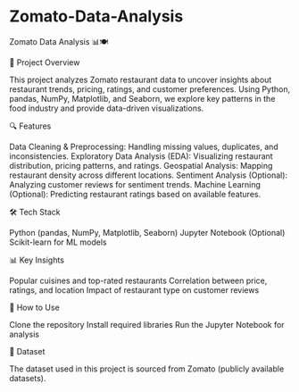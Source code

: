 # Zomato-Data-Analysis

Zomato Data Analysis 📊🍽️

📌 Project Overview

This project analyzes Zomato restaurant data to uncover insights about restaurant trends, pricing, ratings, and customer preferences. Using Python, pandas, NumPy, Matplotlib, and Seaborn, we explore key patterns in the food industry and provide data-driven visualizations.

🔍 Features

Data Cleaning & Preprocessing: Handling missing values, duplicates, and inconsistencies.
Exploratory Data Analysis (EDA): Visualizing restaurant distribution, pricing patterns, and ratings.
Geospatial Analysis: Mapping restaurant density across different locations.
Sentiment Analysis (Optional): Analyzing customer reviews for sentiment trends.
Machine Learning (Optional): Predicting restaurant ratings based on available features.

🛠️ Tech Stack

Python (pandas, NumPy, Matplotlib, Seaborn)
Jupyter Notebook
(Optional) Scikit-learn for ML models

📊 Key Insights

Popular cuisines and top-rated restaurants
Correlation between price, ratings, and location
Impact of restaurant type on customer reviews

🚀 How to Use

Clone the repository
Install required libraries
Run the Jupyter Notebook for analysis

📁 Dataset

The dataset used in this project is sourced from Zomato (publicly available datasets).







